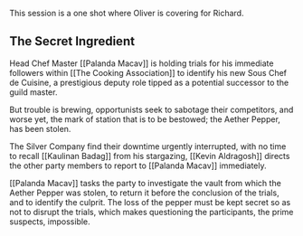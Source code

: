 This session is a one shot where Oliver is covering for Richard.

## The Secret Ingredient

Head Chef Master [[Palanda Macav]] is holding trials for his immediate followers within [[The Cooking Association]] to identify his new Sous Chef de Cuisine, a prestigious deputy role tipped as a potential successor to the guild master.

But trouble is brewing, opportunists seek to sabotage their competitors, and worse yet, the mark of station that is to be bestowed; the Aether Pepper, has been stolen.

The Silver Company find their downtime urgently interrupted, with no time to recall [[Kaulinan Badag]] from his stargazing, [[Kevin Aldragosh]] directs the other party members to report to [[Palanda Macav]] immediately.

[[Palanda Macav]] tasks the party to investigate the vault from which the Aether Pepper was stolen, to return it before the conclusion of the trials, and to identify the culprit. The loss of the pepper must be kept secret so as not to disrupt the trials, which makes questioning the participants, the prime suspects, impossible.

